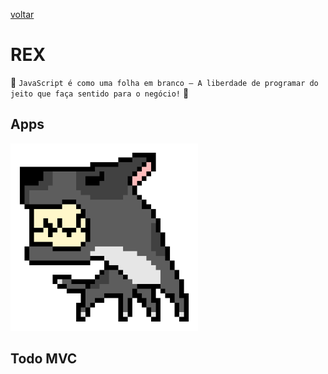 [voltar](../README.md)

REX
======
:star2: `JavaScript é como uma folha em branco – A liberdade de programar do jeito que faça sentido para o negócio!` :star2:

## Apps
  <img src="rex.png" alt="Rex Logotipo" width="300" height="300" />

## Todo MVC
